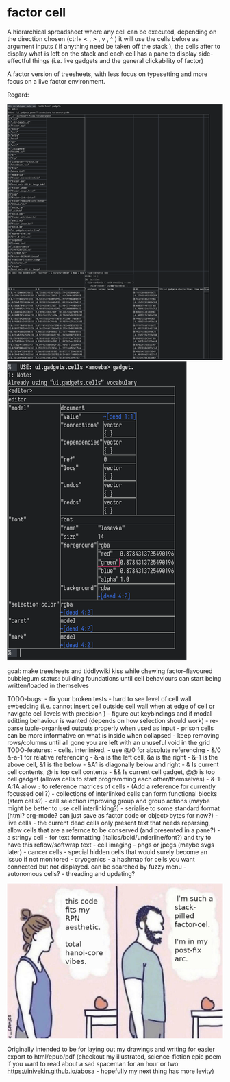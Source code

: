 # factor cell

A hierarchical spreadsheet where any cell can be executed, depending on the direction chosen (ctrl+  < , > , v , ^ ) it will use the cells before as argument inputs ( if anything need be taken off the stack ), the cells after to display what is left on the stack and each cell has a pane to display side-effectful things (i.e. live gadgets and the general clickability of factor)

A factor version of treesheets, with less focus on typesetting and more focus on a live factor environment.

Regard:

![a bunch of factor cells just doing some simple file reading and parsing](./imgs/1.png)
![a bunch of factor cells displaying a factor object sorta nicely](./imgs/3.png)

goal: make treesheets and tiddlywiki kiss while chewing factor-flavoured bubblegum
status: building foundations until cell behaviours can start being written/loaded in themselves

TODO-bugs:
    - fix your broken tests
    - hard to see level of cell wall ewbedding (i.e. cannot insert cell outside cell wall when at edge of cell or navigate cell levels with precision )
    - figure out keybindings and if modal editting behaviour is wanted (depends on how selection should work)
    - re-parse tuple-organised outputs properly when used as input
    - prison cells can be more informative on what is inside when collapsed
    - keep removing rows/columns until all gone you are left with an unuseful void in the grid
TODO-features:
    - cells. interlinked.
        - use @/0 for absolute referencing
            - &/0 &-a-1 for relative referencing
                - &-a is the left cell, &a is the right
                - &-1 is the above cell, &1 is the below
                - &A1 is diagonally below and right
 	    - & Is current cell contents, @ is top cell contents
            - && Is current cell gadget, @@ is top cell gadget (allows cells to start programming each other/themselves)
            - &-1-A:1A allow `:` to reference matrices of cells
            - (Add a reference for currently focussed cell?)
        - collections of interlinked cells can form functional blocks (stem cells?)
    - cell selection improving group and group actions (maybe might be better to use cell interlinking?)
    - serialise to some standard format (html? org-mode? can just save as factor code or object>bytes for now?)
    - live cells
        - the current dead cells only present text that needs reparsing, allow cells that are a refernce to be conserved (and presented in a pane?)
    - a stringy cell
        - for text formatting (italics/bold/underline/font?) and try to have this reflow/softwrap text
    - cell imaging
        - pngs or jpegs (maybe svgs later)
    - cancer cells
        - special hidden cells that would surely become an issuo if not monitored
    - cryogenics
        - a hashmap for cells you want connected but not displayed. can be searched by fuzzy menu
    - autonomous cells?
        - threading and updating?

![a bad and unfunny maymay](./imgs/stack-pilled.jpg)

Originally intended to be for laying out my drawings and writing for easier export to html/epub/pdf (checkout my illustrated, science-fiction epic poem if you want to read about a sad spaceman for an hour or two: https://inivekin.github.io/abosa - hopefully my next thing has more levity)

